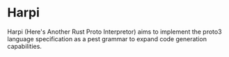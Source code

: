 # Harpi

Harpi (Here's Another Rust Proto Interpretor) aims to implement the proto3 language specification as a pest grammar to expand code generation capabilities.
